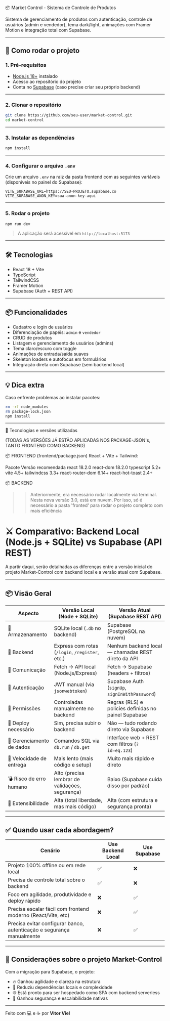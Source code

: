 📦 Market Control - Sistema de Controle de Produtos

Sistema de gerenciamento de produtos com autenticação, controle de usuários (admin e vendedor), tema dark/light, animações com Framer Motion e integração total com Supabase.

---

## 🚀 Como rodar o projeto

### 1. Pré-requisitos

- [Node.js 18+](https://nodejs.org/) instalado
- Acesso ao repositório do projeto
- Conta no [Supabase](https://supabase.com/) (caso precise criar seu próprio backend)

---

### 2. Clonar o repositório

```bash
git clone https://github.com/seu-user/market-control.git
cd market-control
```

---

### 3. Instalar as dependências

```bash
npm install
```

---

### 4. Configurar o arquivo `.env`

Crie um arquivo `.env` na raiz da pasta frontend com as seguintes variáveis (disponíveis no painel do Supabase):

```env
VITE_SUPABASE_URL=https://SEU-PROJETO.supabase.co
VITE_SUPABASE_ANON_KEY=sua-anon-key-aqui
```

---

### 5. Rodar o projeto

```bash
npm run dev
```

> A aplicação será acessível em `http://localhost:5173`

---

## 🛠️ Tecnologias

- React 18 + Vite
- TypeScript
- TailwindCSS
- Framer Motion
- Supabase (Auth + REST API)

---

## 📦 Funcionalidades

- Cadastro e login de usuários
- Diferenciação de papéis: `admin` e `vendedor`
- CRUD de produtos
- Listagem e gerenciamento de usuários (admins)
- Tema claro/escuro com toggle
- Animações de entrada/saída suaves
- Skeleton loaders e autofocus em formulários
- Integração direta com Supabase (sem backend local)

---

## 💡 Dica extra

Caso enfrente problemas ao instalar pacotes:

```bash
rm -rf node_modules
rm package-lock.json
npm install
```

---

🧰 Tecnologias e versões utilizadas

(TODAS AS VERSÕES JÁ ESTÃO APLICADAS NOS PACKAGE-JSON's, TANTO FRONTEND COMO BACKEND)

📦 FRONTEND (frontend/package.json)
React + Vite + Tailwind:

Pacote	Versão recomendada
react	18.2.0
react-dom	18.2.0
typescript	5.2+
vite	4.5+
tailwindcss	3.3+
react-router-dom	6.14+
react-hot-toast	2.4+

📦 BACKEND

>> Anteriormente, era necessário rodar localmente via terminal. Nesta nova versão 3.0, está em nuvem. Por isso, só é necessário a pasta 'fronted' para rodar o projeto completo com mais eficiência

# ⚔️ Comparativo: Backend Local (Node.js + SQLite) vs Supabase (API REST)

A partir daqui, serão detalhadas as diferenças entre a versão inicial do projeto Market-Control com backend local e a versão atual com Supabase.

---

## 📦 Visão Geral

| Aspecto                         | Versão Local (Node + SQLite)                            | Versão Atual (Supabase REST API)                               |
|----------------------------------|----------------------------------------------------------|----------------------------------------------------------------|
| 📁 Armazenamento                | SQLite local (`.db` no backend)                         | Supabase (PostgreSQL na nuvem)                                |
| 🔌 Backend                     | Express com rotas (`/login`, `/register`, etc.)         | Nenhum backend local — chamadas REST direto da API            |
| 📡 Comunicação                 | Fetch → API local (Node.js/Express)                     | Fetch → Supabase (headers + filtros)                          |
| 🔐 Autenticação                | JWT manual (via `jsonwebtoken`)                         | Supabase Auth (`signUp`, `signInWithPassword`)                |
| 🧠 Permissões                  | Controladas manualmente no backend                      | Regras (RLS) e policies definidas no painel Supabase          |
| 🔄 Deploy necessário           | Sim, precisa subir o backend                            | Não — tudo rodando direto via Supabase                        |
| 🧰 Gerenciamento de dados      | Comandos SQL via `db.run` / `db.get`                    | Interface web + REST com filtros (`?id=eq.123`)               |
| 🚀 Velocidade de entrega       | Mais lento (mais código e setup)                        | Muito mais rápido e direto                                    |
| 💣 Risco de erro humano        | Alto (precisa lembrar de validações, segurança)         | Baixo (Supabase cuida disso por padrão)                       |
| 🧩 Extensibilidade             | Alta (total liberdade, mas mais código)                 | Alta (com estrutura e segurança pronta)                       |

---

## ✅ Quando usar cada abordagem?

| Cenário                                                                 | Use Backend Local      | Use Supabase           |
|------------------------------------------------------------------------|-------------------------|------------------------|
| Projeto 100% offline ou em rede local                                  | ✅                      | ❌                     |
| Precisa de controle total sobre o backend                              | ✅                      | ❌                     |
| Foco em agilidade, produtividade e deploy rápido                       | ❌                      | ✅                     |
| Precisa escalar fácil com frontend moderno (React/Vite, etc)           | ❌                      | ✅                     |
| Precisa evitar configurar banco, autenticação e segurança manualmente | ❌                      | ✅                     |

---

## 🧠 Considerações sobre o projeto Market-Control

Com a migração para Supabase, o projeto:

- 🔥 Ganhou agilidade e clareza na estrutura
- 🧼 Reduziu dependências locais e complexidade
- 🌐 Está pronto para ser hospedado como SPA com backend serverless
- 💪 Ganhou segurança e escalabilidade nativas

---

Feito com 💻 e ☕ por **Vitor Viel**